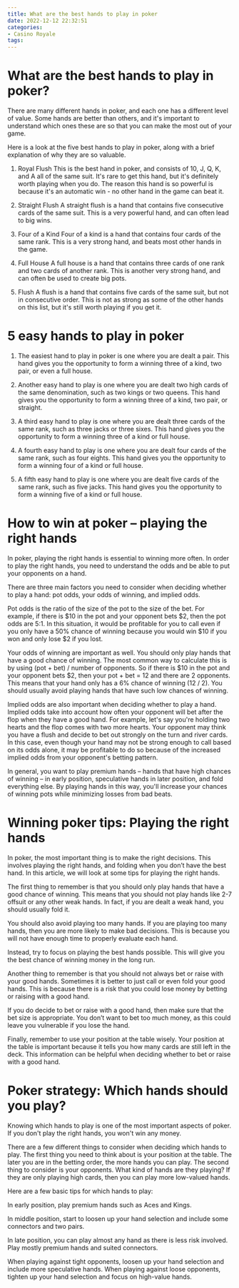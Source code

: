 ```yaml
---
title: What are the best hands to play in poker 
date: 2022-12-12 22:32:51
categories:
- Casino Royale
tags:
---
```



#  What are the best hands to play in poker? 

There are many different hands in poker, and each one has a different level of value. Some hands are better than others, and it's important to understand which ones these are so that you can make the most out of your game. 

Here is a look at the five best hands to play in poker, along with a brief explanation of why they are so valuable.

1. Royal Flush
This is the best hand in poker, and consists of 10, J, Q, K, and A all of the same suit. It's rare to get this hand, but it's definitely worth playing when you do. The reason this hand is so powerful is because it's an automatic win - no other hand in the game can beat it. 

2. Straight Flush
A straight flush is a hand that contains five consecutive cards of the same suit. This is a very powerful hand, and can often lead to big wins. 

3. Four of a Kind
Four of a kind is a hand that contains four cards of the same rank. This is a very strong hand, and beats most other hands in the game. 

4. Full House
A full house is a hand that contains three cards of one rank and two cards of another rank. This is another very strong hand, and can often be used to create big pots. 

5. Flush
A flush is a hand that contains five cards of the same suit, but not in consecutive order. This is not as strong as some of the other hands on this list, but it's still worth playing if you get it.

#  5 easy hands to play in poker 

1. The easiest hand to play in poker is one where you are dealt a pair. This hand gives you the opportunity to form a winning three of a kind, two pair, or even a full house.

2. Another easy hand to play is one where you are dealt two high cards of the same denomination, such as two kings or two queens. This hand gives you the opportunity to form a winning three of a kind, two pair, or straight.

3. A third easy hand to play is one where you are dealt three cards of the same rank, such as three jacks or three sixes. This hand gives you the opportunity to form a winning three of a kind or full house.

4. A fourth easy hand to play is one where you are dealt four cards of the same rank, such as four eights. This hand gives you the opportunity to form a winning four of a kind or full house.

5. A fifth easy hand to play is one where you are dealt five cards of the same rank, such as five jacks. This hand gives you the opportunity to form a winning five of a kind or full house.

#  How to win at poker – playing the right hands

In poker, playing the right hands is essential to winning more often. In order to play the right hands, you need to understand the odds and be able to put your opponents on a hand.

There are three main factors you need to consider when deciding whether to play a hand: pot odds, your odds of winning, and implied odds.

Pot odds is the ratio of the size of the pot to the size of the bet. For example, if there is $10 in the pot and your opponent bets $2, then the pot odds are 5:1. In this situation, it would be profitable for you to call even if you only have a 50% chance of winning because you would win $10 if you won and only lose $2 if you lost.

Your odds of winning are important as well. You should only play hands that have a good chance of winning. The most common way to calculate this is by using (pot + bet) / number of opponents. So if there is $10 in the pot and your opponent bets $2, then your pot + bet = 12 and there are 2 opponents. This means that your hand only has a 6% chance of winning (12 / 2). You should usually avoid playing hands that have such low chances of winning.

Implied odds are also important when deciding whether to play a hand. Implied odds take into account how often your opponent will bet after the flop when they have a good hand. For example, let's say you're holding two hearts and the flop comes with two more hearts. Your opponent may think you have a flush and decide to bet out strongly on the turn and river cards. In this case, even though your hand may not be strong enough to call based on its odds alone, it may be profitable to do so because of the increased implied odds from your opponent's betting pattern.

In general, you want to play premium hands – hands that have high chances of winning – in early position, speculative hands in later position, and fold everything else. By playing hands in this way, you'll increase your chances of winning pots while minimizing losses from bad beats.

#  Winning poker tips: Playing the right hands

In poker, the most important thing is to make the right decisions. This involves playing the right hands, and folding when you don’t have the best hand. In this article, we will look at some tips for playing the right hands.

The first thing to remember is that you should only play hands that have a good chance of winning. This means that you should not play hands like 2-7 offsuit or any other weak hands. In fact, if you are dealt a weak hand, you should usually fold it.

You should also avoid playing too many hands. If you are playing too many hands, then you are more likely to make bad decisions. This is because you will not have enough time to properly evaluate each hand.

Instead, try to focus on playing the best hands possible. This will give you the best chance of winning money in the long run.

Another thing to remember is that you should not always bet or raise with your good hands. Sometimes it is better to just call or even fold your good hands. This is because there is a risk that you could lose money by betting or raising with a good hand.

If you do decide to bet or raise with a good hand, then make sure that the bet size is appropriate. You don’t want to bet too much money, as this could leave you vulnerable if you lose the hand.

Finally, remember to use your position at the table wisely. Your position at the table is important because it tells you how many cards are still left in the deck. This information can be helpful when deciding whether to bet or raise with a good hand.

#  Poker strategy: Which hands should you play?

Knowing which hands to play is one of the most important aspects of poker. If you don't play the right hands, you won't win any money.

There are a few different things to consider when deciding which hands to play. The first thing you need to think about is your position at the table. The later you are in the betting order, the more hands you can play. The second thing to consider is your opponents. What kind of hands are they playing? If they are only playing high cards, then you can play more low-valued hands.

Here are a few basic tips for which hands to play:

In early position, play premium hands such as Aces and Kings.

In middle position, start to loosen up your hand selection and include some connectors and two pairs.

In late position, you can play almost any hand as there is less risk involved. Play mostly premium hands and suited connectors.

When playing against tight opponents, loosen up your hand selection and include more speculative hands. When playing against loose opponents, tighten up your hand selection and focus on high-value hands.